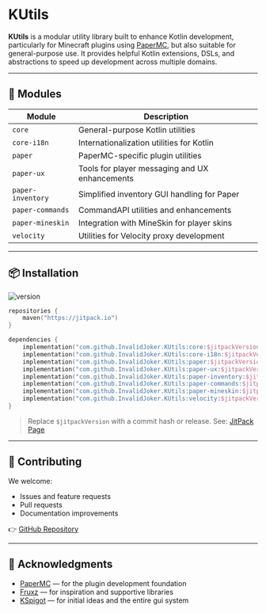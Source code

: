 # KUtils

**KUtils** is a modular utility library built to enhance Kotlin development, particularly for Minecraft plugins using [PaperMC](https://papermc.io), but also suitable for general-purpose use. It provides helpful Kotlin extensions, DSLs, and abstractions to speed up development across multiple domains.

---

## 🧩 Modules

| Module            | Description                                    |
|-------------------|------------------------------------------------|
| `core`            | General-purpose Kotlin utilities               |
| `core-i18n`       | Internationalization utilities for Kotlin      |
| `paper`           | PaperMC-specific plugin utilities              |
| `paper-ux`        | Tools for player messaging and UX enhancements |
| `paper-inventory` | Simplified inventory GUI handling for Paper    |
| `paper-commands`  | CommandAPI utilities and enhancements          |
| `paper-mineskin`  | Integration with MineSkin for player skins     |
| `velocity`        | Utilities for Velocity proxy development       |

---

## 📦 Installation

![version](https://jitpack.io/v/InvalidJoker/KUtils.svg)

```kotlin
repositories {
    maven("https://jitpack.io")
}

dependencies {
    implementation("com.github.InvalidJoker.KUtils:core:$jitpackVersion")
    implementation("com.github.InvalidJoker.KUtils:core-i18n:$jitpackVersion")
    implementation("com.github.InvalidJoker.KUtils:paper:$jitpackVersion")
    implementation("com.github.InvalidJoker.KUtils:paper-ux:$jitpackVersion")
    implementation("com.github.InvalidJoker.KUtils:paper-inventory:$jitpackVersion")
    implementation("com.github.InvalidJoker.KUtils:paper-commands:$jitpackVersion"
    implementation("com.github.InvalidJoker.KUtils:paper-mineskin:$jitpackVersion"))
    implementation("com.github.InvalidJoker.KUtils:velocity:$jitpackVersion")
}
```

> Replace `$jitpackVersion` with a commit hash or release.
> See: [JitPack Page](https://jitpack.io/#InvalidJoker/KUtils)

---

## 🤝 Contributing

We welcome:

* Issues and feature requests
* Pull requests
* Documentation improvements

👉 [GitHub Repository](https://github.com/InvalidJoker/KUtils)

---

## 🙏 Acknowledgments

* [PaperMC](https://papermc.io/) — for the plugin development foundation
* [Fruxz](https://github.com/TheFruxz) — for inspiration and supportive libraries
* [KSpigot](https://github.com/jakobkmar/KSpigot) — for initial ideas and the entire gui system